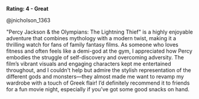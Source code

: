 **Rating: 4 - Great**

@jnicholson_1363

"Percy Jackson & the Olympians: The Lightning Thief" is a highly enjoyable adventure that combines mythology with a modern twist, making it a thrilling watch for fans of family fantasy films. As someone who loves fitness and often feels like a demi-god at the gym, I appreciated how Percy embodies the struggle of self-discovery and overcoming adversity. The film’s vibrant visuals and engaging characters kept me entertained throughout, and I couldn't help but admire the stylish representation of the different gods and monsters—they almost made me want to revamp my wardrobe with a touch of Greek flair! I’d definitely recommend it to friends for a fun movie night, especially if you’ve got some good snacks on hand.